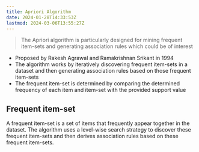 ```yaml
---
title: Apriori Algorithm
date: 2024-01-28T14:33:53Z
lastmod: 2024-03-06T13:55:27Z
---
```


> The Apriori algorithm is particularly designed for mining frequent item-sets and generating association rules which could be of interest

* <span class="text-highlight">Proposed by Rakesh Agrawal and Ramakrishnan Srikant in 1994</span>
* The algorithm works by iteratively discovering frequent item-sets in a dataset and then generating association rules based on those frequent item-sets
* The frequent item-set is determined by comparing the determined frequency of each item and item-set with the provided support value

## Frequent item-set

A frequent item-set is a set of items that frequently appear together in the dataset. The algorithm uses a level-wise search strategy to discover these frequent item-sets and then derives association rules based on these frequent item-sets.
